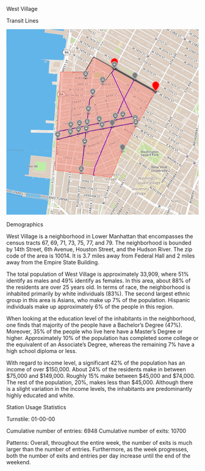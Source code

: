 West Village

Transit Lines

![alt text](https://github.com/farihaansari23/West-Village/blob/master/West%20Village%20Map.png)

Demographics

West Village is a neighborhood in Lower Manhattan that encompasses the census tracts 67, 69, 71, 73, 75, 77, and 79. The neighborhood is bounded by 14th Street, 6th Avenue, Houston Street, and the Hudson River. The zip code of the area is 10014. It is 3.7 miles away from Federal Hall and 2 miles away from the Empire State Building.

The total population of West Village is approximately 33,909, where 51% identify as males and 49% identify as females. In this area, about 88% of the residents are over 25 years old. In terms of race, the neighborhood is inhabited primarily by white individuals (83%). The second largest ethnic group in this area is Asians, who make up 7% of the population. Hispanic individuals make up approximately 6% of the people in this region.

When looking at the education level of the inhabitants in the neighborhood, one finds that majority of the people have a Bachelor’s Degree (47%). Moreover, 35% of the people who live here have a Master’s Degree or higher. Approximately 10% of the population has completed some college or the equivalent of an Associate’s Degree, whereas the remaining 7% have a high school diploma or less.

With regard to income level, a significant 42% of the population has an income of over $150,000. About 24% of the residents make in between $75,000 and $149,000. Roughly 15% make between $45,000 and $74,000. The rest of the population, 20%, makes less than $45,000. Although there is a slight variation in the income levels, the inhabitants are predominantly highly educated and white.

Station Usage Statistics

Turnstile: 01-00-00

Cumulative number of entries: 6948
Cumulative number of exits: 10700

Patterns: Overall, throughout the entire week, the number of exits is much larger than the number of entries. Furthermore, as the week progresses, both the number of exits and entries per day increase until the end of the weekend.

